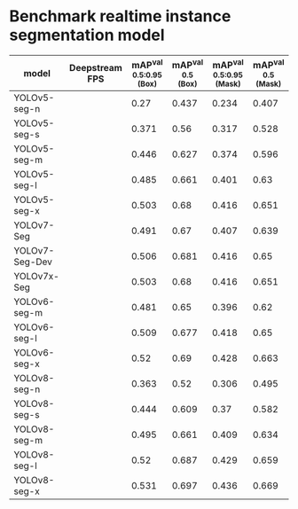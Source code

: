 # Benchmark realtime instance segmentation model

| model          | Deepstream FPS | mAP<sup>val<br>0.5:0.95 (Box) | mAP<sup>val<br>0.5 (Box) | mAP<sup>val<br>0.5:0.95 (Mask) | mAP<sup>val<br>0.5 (Mask) |
| -------------- | -------------- | ----------------------------- | ------------------------ | ------------------------------ | ------------------------- |
| YOLOv5-seg-n   |                | 0.27                          | 0.437                    | 0.234                          | 0.407                     |
| YOLOv5-seg-s   |                | 0.371                         | 0.56                     | 0.317                          | 0.528                     |
| YOLOv5-seg-m   |                | 0.446                         | 0.627                    | 0.374                          | 0.596                     |
| YOLOv5-seg-l   |                | 0.485                         | 0.661                    | 0.401                          | 0.63                      |
| YOLOv5-seg-x   |                | 0.503                         | 0.68                     | 0.416                          | 0.651                     |
| YOLOv7-Seg     |                | 0.491                         | 0.67                     | 0.407                          | 0.639                     |
| YOLOv7-Seg-Dev |                | 0.506                         | 0.681                    | 0.416                          | 0.65                      |
| YOLOv7x-Seg    |                | 0.503                         | 0.68                     | 0.416                          | 0.651                     |
| YOLOv6-seg-m   |                | 0.481                         | 0.65                     | 0.396                          | 0.62                      |
| YOLOv6-seg-l   |                | 0.509                         | 0.677                    | 0.418                          | 0.65                      |
| YOLOv6-seg-x   |                | 0.52                          | 0.69                     | 0.428                          | 0.663                     |
| YOLOv8-seg-n   |                | 0.363                         | 0.52                     | 0.306                          | 0.495                     |
| YOLOv8-seg-s   |                | 0.444                         | 0.609                    | 0.37                           | 0.582                     |
| YOLOv8-seg-m   |                | 0.495                         | 0.661                    | 0.409                          | 0.634                     |
| YOLOv8-seg-l   |                | 0.52                          | 0.687                    | 0.429                          | 0.659                     |
| YOLOv8-seg-x   |                | 0.531                         | 0.697                    | 0.436                          | 0.669                     |
